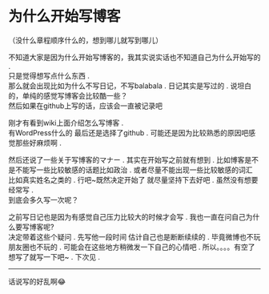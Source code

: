 # 为什么开始写博客

（没什么章程顺序什么的，想到哪儿就写到哪儿）

不知道大家是因为什么开始写博客的，我其实说实话也不知道自己为什么开始写的 .  
只是觉得想写点什么东西 .  
那么就会出现比如为什么不写日记，不写balabala . 
日记其实是写过的 . 
说坦白的，单纯的感觉写博客会比较酷一些？   
然后如果在github上写的话，应该会一直被记录吧  



刚才有看到wiki上面介绍怎么写博客 .  
有WordPress什么的 最后还是选择了github . 
可能还是因为比较熟悉的原因吧感觉那些好麻烦啊 . 



然后还说了一些关于写博客的マナー . 
其实在开始写之前就有想到 . 
比如博客是不是不能写一些比较敏感的话题比如政治 . 
或者尽量不能出现一些比较敏感的词汇 比如真实姓名之类的 . 
行吧~既然决定开始了 就尽量坚持下去好吧 . 
虽然没有想要经常写 .  
到底会多久写一次呢？  

之前写日记也是因为有感觉自己压力比较大的时候才会写 . 
我也一直在问自己为什么要写博客呢?      
决定带着这些个疑问 . 
先写他一段时间 估计自己也是断断续续的 . 
毕竟微博也不玩 朋友圈也不玩的 . 
可能会在这些地方稍微发一下自己的心情吧 . 
所以。。。。有空了想写了就写一下吧~ . 
下次见 . 

---
话说写的好乱啊😂

